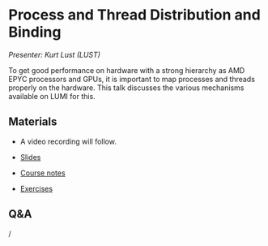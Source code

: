 # Process and Thread Distribution and Binding

*Presenter: Kurt Lust (LUST)*

To get good performance on hardware with a strong hierarchy as AMD EPYC processors and
GPUs, it is important to map processes and threads properly on the hardware. This talk discusses
the various mechanisms available on LUMI for this.


## Materials

<!--
Materials will be made available after the lecture
-->

<!--
<video src="https://462000265.lumidata.eu/2day-next/recordings/202-Binding.mp4" controls="controls"></video>
-->
-    A video recording will follow.

-   [Slides](https://462000265.lumidata.eu/2day-next/files/LUMI-2day-next-202-Binding.pdf)

-   [Course notes](202-Binding.md)

-   [Exercises](E202-Binding.md)

## Q&A

/
